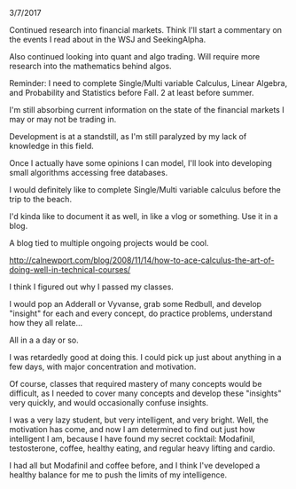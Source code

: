 3/7/2017

Continued research into financial markets. Think I'll start a commentary on the events I read about in the WSJ and SeekingAlpha. 

Also continued looking into quant and algo trading. Will require more research into the mathematics behind algos. 

Reminder: I need to complete Single/Multi variable Calculus, Linear Algebra, and Probability and Statistics before Fall. 2 at least before summer. 

I'm still absorbing current information on the state of the financial markets I may or may not be trading in. 

Development is at a standstill, as I'm still paralyzed by my lack of knowledge in this field. 

Once I actually have some opinions I can model, I'll look into developing small algorithms accessing free databases. 

I would definitely like to complete Single/Multi variable calculus before the trip to the beach. 

I'd kinda like to document it as well, in like a vlog or something. Use it in a blog. 

A blog tied to multiple ongoing projects would be cool. 

http://calnewport.com/blog/2008/11/14/how-to-ace-calculus-the-art-of-doing-well-in-technical-courses/

I think I figured out why I passed my classes. 

I would pop an Adderall or Vyvanse, grab some Redbull, and develop "insight" for each and every concept, do practice problems, understand how they all relate...

All in a a day or so. 

I was retardedly good at doing this. I could pick up just about anything in a few days, with major concentration and motivation. 

Of course, classes that required mastery of many concepts would be difficult, as I needed to cover many concepts and develop these 
"insights" very quickly, and would occasionally confuse insights. 

I was a very lazy student, but very intelligent, and very bright. Well, the motivation has come, and now I am determined to find out
just how intelligent I am, because I have found my secret cocktail: Modafinil, testosterone, coffee, healthy eating, and regular heavy lifting and cardio. 

I had all but Modafinil and coffee before, and I think I've developed a healthy balance for me to push the limits of my intelligence. 